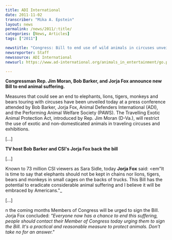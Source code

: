 ```yaml
---
title: ADI International
date: 2011-11-02
transcriber: "Mika A. Epstein"
layout: news
permalink: /news/2011/:title/
categories: [News, Articles]
tags: ["2011"]

newstitle: "Congress: Bill to end use of wild animals in circuses unveiled  "
newsreporter: Staff
newssource: ADI International
newsurl: https://www.ad-international.org/animals_in_entertainment/go.php?id=2263&ssi=10

---
```


**Congressman Rep. Jim Moran, Bob Barker, and Jorja Fox announce new Bill to end animal suffering.**

Measures that could see an end to elephants, lions, tigers, monkeys and bears touring with circuses have been unveiled today at a press conference attended by Bob Barker, Jorja Fox, Animal Defenders International (ADI), and the Performing Animal Welfare Society (PAWS). The Travelling Exotic Animal Protection Act, introduced by Rep. Jim Moran (D-Va.), will restrict the use of exotic and non-domesticated animals in traveling circuses and exhibitions.

[...]

**TV host Bob Barker and CSI's Jorja Fox back the bill**

[...]

Known to 73 million CSI viewers as Sara Sidle, today **Jorja Fox** said: <em"It is time to say that elephants should not be kept in chains nor lions, tigers, bears and monkeys in small cages on the backs of trucks. This Bill has the potential to eradicate considerable animal suffering and I believe it will be embraced by Americans."_

[...]

n the coming months Members of Congress will be urged to sign the Bill. Jorja Fox concluded: *"Everyone now has a chance to end this suffering, people should contact their Member of Congress today urging them to sign the Bill. It's a practical and reasonable measure to protect animals. Don't take no for an answer."*
